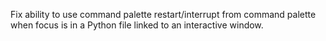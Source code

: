 Fix ability to use command palette restart/interrupt from command palette when focus is in a Python file linked to an interactive window.